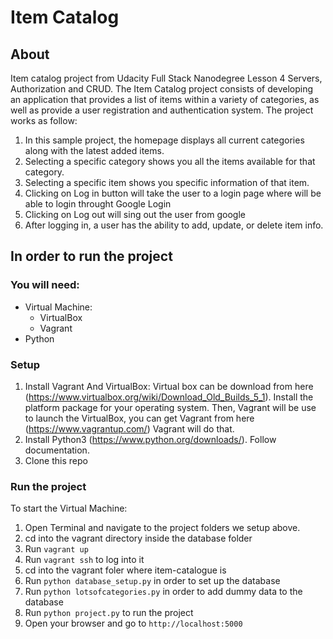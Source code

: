 # Item Catalog

## About

Item catalog project from Udacity Full Stack Nanodegree Lesson 4 Servers, Authorization and CRUD. 
The Item Catalog project consists of developing an application that provides a list of items within a variety of categories, as well as provide a user registration and authentication system.
The project works as follow:
1. In this sample project, the homepage displays all current categories along with the latest added items.
2. Selecting a specific category shows you all the items available for that category.
3. Selecting a specific item shows you specific information of that item.
4. Clicking on Log in button will take the user to a login page where will be able to login throught Google Login
5. Clicking on Log out will sing out the user from google
6. After logging in, a user has the ability to add, update, or delete item info.

## In order to run the project

### You will need:
- Virtual Machine:
    - VirtualBox
    - Vagrant
- Python

### Setup

1. Install Vagrant And VirtualBox:
Virtual box can be download from here (https://www.virtualbox.org/wiki/Download_Old_Builds_5_1). Install the platform package for your operating system.
Then, Vagrant will be use to launch the VirtualBox, you can get Vagrant from here (https://www.vagrantup.com/)
Vagrant will do that.
2. Install Python3 (https://www.python.org/downloads/). Follow documentation.
3. Clone this repo

### Run the project

To start the Virtual Machine:
1. Open Terminal and navigate to the project folders we setup above.
2. cd into the vagrant directory inside the database folder
3. Run `vagrant up`
4. Run `vagrant ssh` to log into it
5. cd into the vagrant foler where item-catalogue is
6. Run `python database_setup.py` in order to set up the database
7. Run `python lotsofcategories.py` in order to add dummy data to the database
8. Run `python project.py` to run the project
9. Open your browser and go to `http://localhost:5000`
